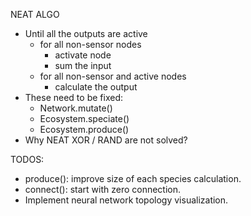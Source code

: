 NEAT ALGO

-   Until all the outputs are active
    -   for all non-sensor nodes
        -   activate node
        -   sum the input
    -   for all non-sensor and active nodes
        -   calculate the output
-   These need to be fixed:
    -   Network.mutate()
    -   Ecosystem.speciate()
    -   Ecosystem.produce()
-   Why NEAT XOR / RAND are not solved?

TODOS:

-   produce(): improve size of each species calculation.
-   connect(): start with zero connection.
-   Implement neural network topology visualization.
